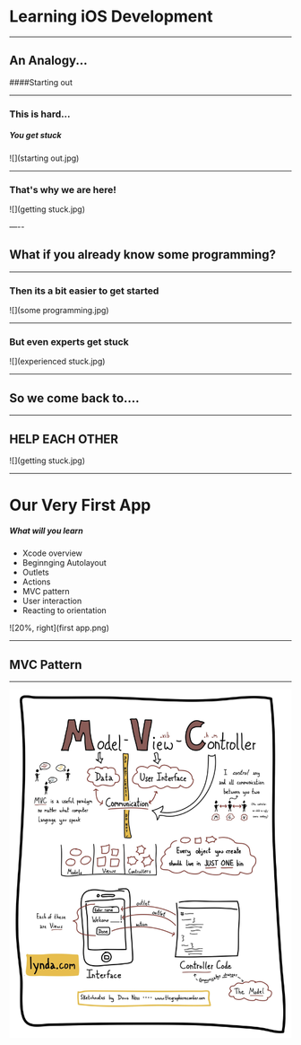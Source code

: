 
# Learning iOS Development

--- 

## An Analogy...

####Starting out

---

### This is hard...

##### You get stuck
![](starting out.jpg)

---

### That's why we are here!

![](getting stuck.jpg)

—--

## What if you already know some programming?

---

### Then its a bit easier to get started

![](some programming.jpg)

--- 

### But even experts get stuck

![](experienced stuck.jpg)

---

## So we come back to....

---

## HELP EACH OTHER

![](getting stuck.jpg)

---

# Our Very First App

##### What will you learn

- Xcode overview
- Beginnging Autolayout
- Outlets
- Actions
- MVC pattern
- User interaction
- Reacting to orientation

![20%, right](first app.png)

--- 

## MVC Pattern

---

![fit](mvc.jpg)
